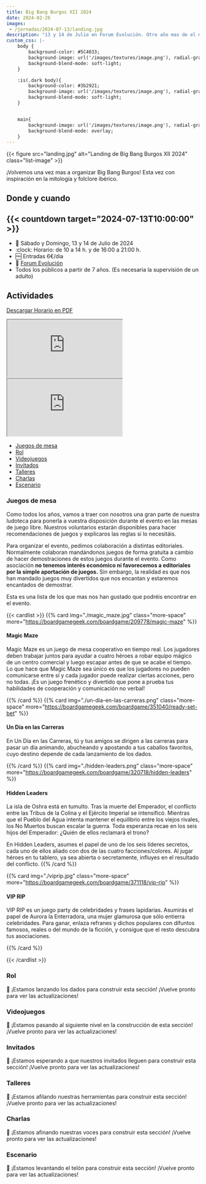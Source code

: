 ```yaml
---
title: Big Bang Burgos XII 2024
date: 2024-02-26
images:
 - /jornadas/2024-07-13/landing.jpg
description: "13 y 14 de Julio en Forum Evolución. Otro año mas de el mejor evento de ocio alternativo en Burgos"
custom_css: |-
    body {
        background-color: #5C4033;
        background-image: url('/images/textures/image.png'), radial-gradient(circle at top, #b5b5b5, #5C4033);
        background-blend-mode: soft-light;
    }

    :is(.dark body){
        background-color: #3b2921;
        background-image: url('/images/textures/image.png'), radial-gradient(circle at top, #7b7878, #281c16);
        background-blend-mode: soft-light;
    }


    main{
        background-image: url('/images/textures/image.png'), radial-gradient(circle at top, #ffb9b9, #ff7676);
        background-blend-mode: overlay;
    }
---
```



{{< figure src="landing.jpg" alt="Landing de Big Bang Burgos XII 2024"  class="list-image" >}}

¡Volvemos una vez mas a organizar Big Bang Burgos! Esta vez con inspiración en la mitología y folclore ibérico.

## Donde y cuando

## {{< countdown target="2024-07-13T10:00:00" >}}

- :calendar: Sábado y Domingo, 13 y 14 de Julio de 2024
- :clock: Horario: de 10 a 14 h. y de 16:00 a 21:00 h.
- :free: Entradas 6€/dia
- 📍 [Forum Evolución](https://maps.app.goo.gl/s9eRKKqBKMyqGdMQA)
- Todos los públicos a partir de 7 años. (Es necesaria la supervisión de un adulto)

## Actividades

[Descargar Horario en PDF](https://docs.google.com/spreadsheets/d/e/2PACX-1vRK45bBjGU4LtftHjBROT5Od9L6E1RGp4-2LGK01zp4HsRmKDT6VQoCCgT79ZiDdNb7nQUe_QkLFS14/pub?output=pdf)

<iframe class="event-schedule" src="https://docs.google.com/spreadsheets/d/e/2PACX-1vRK45bBjGU4LtftHjBROT5Od9L6E1RGp4-2LGK01zp4HsRmKDT6VQoCCgT79ZiDdNb7nQUe_QkLFS14/pubhtml?gid=0&amp;single=true&amp;widget=true&amp;headers=false"></iframe>

<iframe class="event-schedule" src="https://docs.google.com/spreadsheets/d/e/2PACX-1vRK45bBjGU4LtftHjBROT5Od9L6E1RGp4-2LGK01zp4HsRmKDT6VQoCCgT79ZiDdNb7nQUe_QkLFS14/pubhtml?gid=1377301289&amp;single=true&amp;widget=true&amp;headers=false"></iframe>

- [Juegos de mesa](#juegos-de-mesa)
- [Rol](#rol)
- [Videojuegos](#videojuegos)
- [Invitados](#invitados)
- [Talleres](#talleres)
- [Charlas](#charlas)
- [Escenario](#escenario)

### Juegos de mesa

Como todos los años, vamos a traer con nosotros una gran parte de nuestra ludoteca para ponerla a vuestra disposición durante el evento en las mesas de juego libre. Nuestros voluntarios estarán disponibles para hacer recomendaciones de juegos y explicaros las reglas si lo necesitáis.

Para organizar el evento, pedimos colaboración a distintas editoriales. Normalmente colaboran mandándonos juegos de forma gratuita a cambio de hacer demostraciones de estos juegos durante el evento. Como asociación **no tenemos interés económico ni favorecemos a editoriales por la simple aportación de juegos.** Sin embargo, la realidad es que nos han mandado juegos muy divertidos que nos encantan y estaremos encantados de demostrar.

Esta es una lista de los que mas nos han gustado que podréis encontrar en el evento.

{{< cardlist >}}
{{% card img="./magic_maze.jpg" class="more-space" more="https://boardgamegeek.com/boardgame/209778/magic-maze" %}}

#### Magic Maze

Magic Maze es un juego de mesa cooperativo en tiempo real. Los jugadores deben trabajar juntos para ayudar a cuatro héroes a robar equipo mágico de un centro comercial y luego escapar antes de que se acabe el tiempo. Lo que hace que Magic Maze sea único es que los jugadores no pueden comunicarse entre sí y cada jugador puede realizar ciertas acciones, pero no todas. ¡Es un juego frenético y divertido que pone a prueba tus habilidades de cooperación y comunicación no verbal!

{{% /card %}}
{{% card img="./un-dia-en-las-carreras.png" class="more-space" more="https://boardgamegeek.com/boardgame/351040/ready-set-bet" %}}

#### Un Día en las Carreras

En Un Día en las Carreras, tú y tus amigos se dirigen a las carreras para pasar un día animando, abucheando y apostando a tus caballos favoritos, cuyo destino depende de cada lanzamiento de los dados.


{{% /card %}}
{{% card img="./hidden-leaders.png" class="more-space" more="https://boardgamegeek.com/boardgame/320718/hidden-leaders" %}}

#### Hidden Leaders

La isla de Oshra está en tumulto. Tras la muerte del Emperador, el conflicto entre las Tribus de la Colina y el Ejército Imperial se intensificó. Mientras que el Pueblo del Agua intenta mantener el equilibrio entre los viejos rivales, los No Muertos buscan escalar la guerra. Toda esperanza recae en los seis hijos del Emperador: ¿Quién de ellos reclamará el trono?

En Hidden Leaders, asumes el papel de uno de los seis líderes secretos, cada uno de ellos aliado con dos de las cuatro facciones/colores. Al jugar héroes en tu tablero, ya sea abierta o secretamente, influyes en el resultado del conflicto.
{{% /card %}}

{{% card img="./viprip.jpg" class="more-space" more="https://boardgamegeek.com/boardgame/371118/vip-rip" %}}

#### VIP RIP

VIP RIP es un juego party de celebridades y frases lapidarias. Asumirás el papel de Aurora la Enterradora, una mujer glamurosa que sólo entierra celebridades. Para ganar, enlaza refranes y dichos populares con difuntos famosos, reales o del mundo de la ficción, y consigue que el resto descubra tus asociaciones.


{{% /card %}}

{{< /cardlist >}}

### Rol

:construction: ¡Estamos lanzando los dados para construir esta sección! ¡Vuelve pronto para ver las actualizaciones!

### Videojuegos

:construction: ¡Estamos pasando al siguiente nivel en la construcción de esta sección! ¡Vuelve pronto para ver las actualizaciones!

### Invitados

:construction: ¡Estamos esperando a que nuestros invitados lleguen para construir esta sección! ¡Vuelve pronto para ver las actualizaciones!

### Talleres

:construction: ¡Estamos afilando nuestras herramientas para construir esta sección! ¡Vuelve pronto para ver las actualizaciones!

### Charlas

:construction: ¡Estamos afinando nuestras voces para construir esta sección! ¡Vuelve pronto para ver las actualizaciones!

### Escenario

:construction: ¡Estamos levantando el telón para construir esta sección! ¡Vuelve pronto para ver las actualizaciones!
